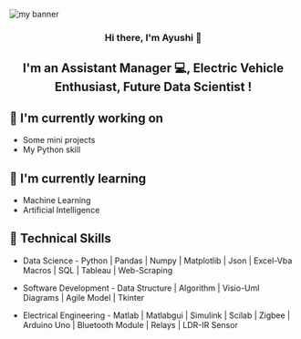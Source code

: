 
<p align=”center”>
  <img width=”20" height=”20" src="https://user-images.githubusercontent.com/122716578/233843586-86d9f0b7-77ee-425c-a18f-9bc8f2977536.png" alt="my         banner">
</p>

<h3 align="center">
Hi there, I'm Ayushi 👋
</h3>

<h2 align="center">
I'm an Assistant Manager 💻, Electric Vehicle Enthusiast, Future Data Scientist !
</h2>

## 🔭 I'm currently working on

- Some mini projects
- My Python skill

## 🌱 I'm currently learning

- Machine Learning
- Artificial Intelligence  

## 💼 Technical Skills

- Data Science - Python | Pandas | Numpy | Matplotlib | Json | Excel-Vba Macros | SQL | Tableau | Web-Scraping
  
- Software Development - Data Structure | Algorithm | Visio-Uml Diagrams | Agile Model | Tkinter
  
- Electrical Engineering - Matlab | Matlabgui | Simulink | Scilab | Zigbee | Arduino Uno | Bluetooth Module | Relays | LDR-IR Sensor




